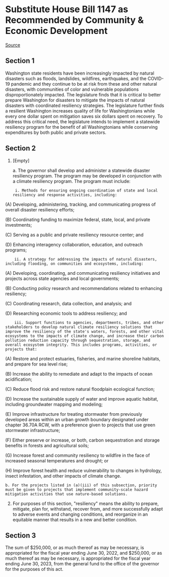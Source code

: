 # Substitute House Bill 1147 as Recommended by Community & Economic Development

[Source](http://lawfilesext.leg.wa.gov/biennium/2021-22/Pdf/Bills/House%20Bills/1147-S.pdf)
## Section 1
Washington state residents have been increasingly impacted by natural disasters such as floods, landslides, wildfires, earthquakes, and the COVID-19 pandemic and they continue to be at risk from these and other natural disasters, with communities of color and vulnerable populations disproportionately impacted. The legislature finds that it is critical to better prepare Washington for disasters to mitigate the impacts of natural disasters with coordinated resiliency strategies. The legislature further finds a resilient Washington increases quality of life for Washingtonians while every one dollar spent on mitigation saves six dollars spent on recovery. To address this critical need, the legislature intends to implement a statewide resiliency program for the benefit of all Washingtonians while conserving expenditures by both public and private sectors.


## Section 2
1. [Empty]

    a. The governor shall develop and administer a statewide disaster resiliency program. The program may be developed in conjunction with a climate resiliency program. The program must include:

        i. Methods for ensuring ongoing coordination of state and local resiliency and response activities, including:

(A) Developing, administering, tracking, and communicating progress of overall disaster resiliency efforts;

(B) Coordinating funding to maximize federal, state, local, and private investments;

(C) Serving as a public and private resiliency resource center; and

(D) Enhancing interagency collaboration, education, and outreach programs;

        ii. A strategy for addressing the impacts of natural disasters, including flooding, on communities and ecosystems, including:

(A) Developing, coordinating, and communicating resiliency initiatives and projects across state agencies and local governments;

(B) Conducting policy research and recommendations related to enhancing resiliency;

(C) Coordinating research, data collection, and analysis; and

(D) Researching economic tools to address resiliency; and

        iii. Support functions to agencies, departments, tribes, and other stakeholders to develop natural climate resiliency solutions that improve the resiliency of the state's waters, forests, and other vital ecosystems to the impacts of climate change, and increase their carbon pollution reduction capacity through sequestration, storage, and overall ecosystem integrity. This includes programs, activities, or projects that:

(A) Restore and protect estuaries, fisheries, and marine shoreline habitats, and prepare for sea level rise;

(B) Increase the ability to remediate and adapt to the impacts of ocean acidification;

(C) Reduce flood risk and restore natural floodplain ecological function;

(D) Increase the sustainable supply of water and improve aquatic habitat, including groundwater mapping and modeling;

(E) Improve infrastructure for treating stormwater from previously developed areas within an urban growth boundary designated under chapter 36.70A RCW, with a preference given to projects that use green stormwater infrastructure;

(F) Either preserve or increase, or both, carbon sequestration and storage benefits in forests and agricultural soils;

(G) Increase forest and community resiliency to wildfire in the face of increased seasonal temperatures and drought; or

(H) Improve forest health and reduce vulnerability to changes in hydrology, insect infestation, and other impacts of climate change.

    b. For the projects listed in (a)(iii) of this subsection, priority must be given to projects that implement community-scale hazard mitigation activities that use nature-based solutions.

2. For purposes of this section, "resiliency" means the ability to prepare, mitigate, plan for, withstand, recover from, and more successfully adapt to adverse events and changing conditions, and reorganize in an equitable manner that results in a new and better condition.


## Section 3
The sum of $250,000, or as much thereof as may be necessary, is appropriated for the fiscal year ending June 30, 2022, and $250,000, or as much thereof as may be necessary, is appropriated for the fiscal year ending June 30, 2023, from the general fund to the office of the governor for the purposes of this act.

